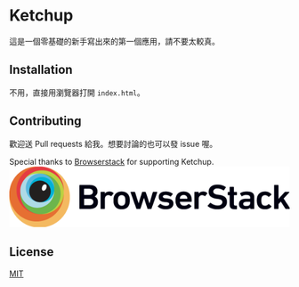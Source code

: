 # Ketchup

這是一個零基礎的新手寫出來的第一個應用，請不要太較真。

## Installation

不用，直接用瀏覽器打開 `index.html`。

## Contributing

歡迎送 Pull requests 給我。想要討論的也可以發 issue 喔。

Special thanks to [Browserstack](https://www.browserstack.com/) for supporting Ketchup.
![](images/Browserstack-logo@2x.png)

## License
[MIT](https://choosealicense.com/licenses/mit/)
